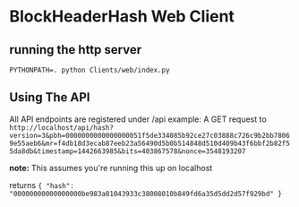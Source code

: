 # BlockHeaderHash Web Client

## running the http server
```
PYTHONPATH=. python Clients/web/index.py
```

## Using The API
All API endpoints are registered under /api
example:
A GET request to `http://localhost/api/hash?version=3&pbh=0000000000000000051f5de334085b92ce27c03888c726c9b2bb78069e55aeb6&mr=f4db18d3ecab87eeb23a56490d5b0b514848d510d409b43f6bbf2b82f55da8db&timestamp=1442663985&bits=403867578&nonce=3548193207`

__note:__ This assumes you're running this up on localhost

returns `{
  "hash": "00000000000000000be983a81043933c38008010b849fd6a35d5dd2d57f929bd"
}`
